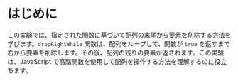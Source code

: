 # はじめに

この実験では、指定された関数に基づいて配列の末尾から要素を削除する方法を学びます。`dropRightWhile` 関数は、配列をループして、関数が `true` を返すまで右から要素を削除します。その後、配列の残りの要素が返されます。この実験は、JavaScript で高階関数を使用して配列を操作する方法を理解するのに役立ちます。
